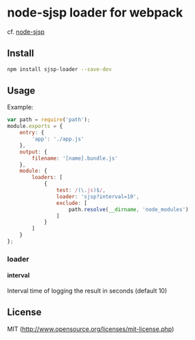 # node-sjsp loader for webpack

cf. [node-sjsp](https://github.com/45deg/node-sjsp)

## Install

```sh
npm install sjsp-loader --save-dev
```

## Usage

Example:

```javascript
var path = require('path');
module.exports = {
	entry: {
		'app': './app.js'
	},
	output: {
		filename: '[name].bundle.js'
	},
	module: {
		loaders: [
			{
				test: /(\.js)$/,
				loader: 'sjsp?interval=10',
				exclude: [
					path.resolve(__dirname, 'node_modules')
				]
			}
		]
	}
};
```

### loader

#### interval

Interval time of logging the result in seconds (default 10)

## License

MIT (http://www.opensource.org/licenses/mit-license.php)
